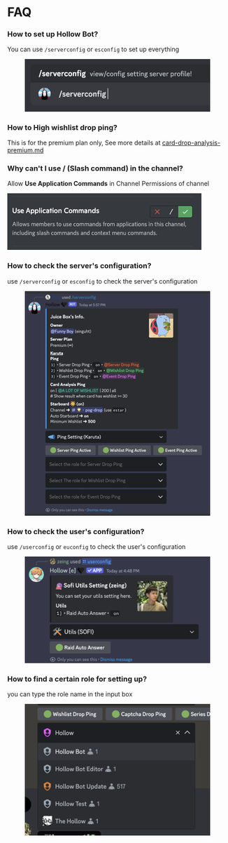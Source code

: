 # FAQ

### How to set up Hollow Bot?

You can use `/serverconfig` or `esconfig` to set up everything

<figure><img src="../.gitbook/assets/image (33).png" alt=""><figcaption></figcaption></figure>

### How to High wishlist drop ping?

This is for the premium plan only, See more details at [card-drop-analysis-premium.md](../karuta-features/card-drop-analysis-premium.md "mention")

### **Why can't I use / (Slash command) in the channel?**

Allow **Use Application Commands** in Channel Permissions of channel

<div align="left">

<img src="../.gitbook/assets/image (9) (1) (1).png" alt="">

</div>

### How to check the server's configuration?

use `/serverconfig` or `esconfig` to check the server's configuration

<figure><img src="../.gitbook/assets/image (1) (1) (1) (1) (1) (1).png" alt=""><figcaption></figcaption></figure>

### How to check the user's configuration?

use `/userconfig` or `euconfig` to check the user's configuration

<figure><img src="../.gitbook/assets/image (47).png" alt=""><figcaption></figcaption></figure>

### How to find a certain role for setting up?

you can type the role name in the input box

<figure><img src="../.gitbook/assets/image.png" alt=""><figcaption></figcaption></figure>

